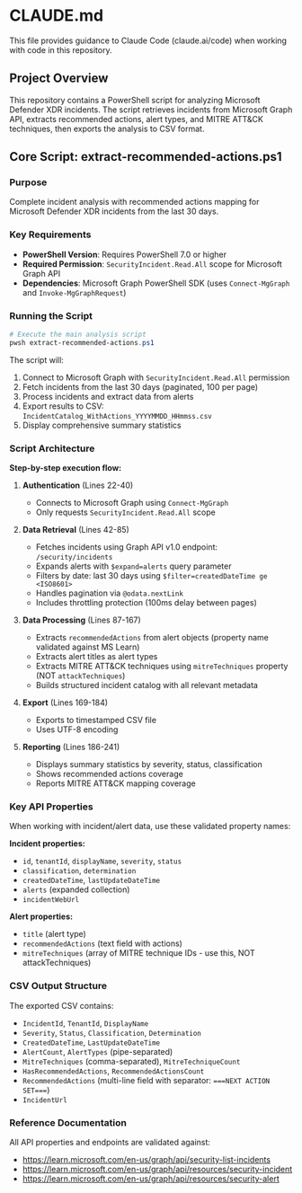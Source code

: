 # CLAUDE.md

This file provides guidance to Claude Code (claude.ai/code) when working with code in this repository.

## Project Overview

This repository contains a PowerShell script for analyzing Microsoft Defender XDR incidents. The script retrieves incidents from Microsoft Graph API, extracts recommended actions, alert types, and MITRE ATT&CK techniques, then exports the analysis to CSV format.

## Core Script: extract-recommended-actions.ps1

### Purpose
Complete incident analysis with recommended actions mapping for Microsoft Defender XDR incidents from the last 30 days.

### Key Requirements
- **PowerShell Version**: Requires PowerShell 7.0 or higher
- **Required Permission**: `SecurityIncident.Read.All` scope for Microsoft Graph API
- **Dependencies**: Microsoft Graph PowerShell SDK (uses `Connect-MgGraph` and `Invoke-MgGraphRequest`)

### Running the Script

```powershell
# Execute the main analysis script
pwsh extract-recommended-actions.ps1
```

The script will:
1. Connect to Microsoft Graph with `SecurityIncident.Read.All` permission
2. Fetch incidents from the last 30 days (paginated, 100 per page)
3. Process incidents and extract data from alerts
4. Export results to CSV: `IncidentCatalog_WithActions_YYYYMMDD_HHmmss.csv`
5. Display comprehensive summary statistics

### Script Architecture

**Step-by-step execution flow:**

1. **Authentication** (Lines 22-40)
   - Connects to Microsoft Graph using `Connect-MgGraph`
   - Only requests `SecurityIncident.Read.All` scope

2. **Data Retrieval** (Lines 42-85)
   - Fetches incidents using Graph API v1.0 endpoint: `/security/incidents`
   - Expands alerts with `$expand=alerts` query parameter
   - Filters by date: last 30 days using `$filter=createdDateTime ge <ISO8601>`
   - Handles pagination via `@odata.nextLink`
   - Includes throttling protection (100ms delay between pages)

3. **Data Processing** (Lines 87-167)
   - Extracts `recommendedActions` from alert objects (property name validated against MS Learn)
   - Extracts alert titles as alert types
   - Extracts MITRE ATT&CK techniques using `mitreTechniques` property (NOT `attackTechniques`)
   - Builds structured incident catalog with all relevant metadata

4. **Export** (Lines 169-184)
   - Exports to timestamped CSV file
   - Uses UTF-8 encoding

5. **Reporting** (Lines 186-241)
   - Displays summary statistics by severity, status, classification
   - Shows recommended actions coverage
   - Reports MITRE ATT&CK mapping coverage

### Key API Properties

When working with incident/alert data, use these validated property names:

**Incident properties:**
- `id`, `tenantId`, `displayName`, `severity`, `status`
- `classification`, `determination`
- `createdDateTime`, `lastUpdateDateTime`
- `alerts` (expanded collection)
- `incidentWebUrl`

**Alert properties:**
- `title` (alert type)
- `recommendedActions` (text field with actions)
- `mitreTechniques` (array of MITRE technique IDs - use this, NOT attackTechniques)

### CSV Output Structure

The exported CSV contains:
- `IncidentId`, `TenantId`, `DisplayName`
- `Severity`, `Status`, `Classification`, `Determination`
- `CreatedDateTime`, `LastUpdateDateTime`
- `AlertCount`, `AlertTypes` (pipe-separated)
- `MitreTechniques` (comma-separated), `MitreTechniqueCount`
- `HasRecommendedActions`, `RecommendedActionsCount`
- `RecommendedActions` (multi-line field with separator: `===NEXT ACTION SET===`)
- `IncidentUrl`

### Reference Documentation

All API properties and endpoints are validated against:
- https://learn.microsoft.com/en-us/graph/api/security-list-incidents
- https://learn.microsoft.com/en-us/graph/api/resources/security-incident
- https://learn.microsoft.com/en-us/graph/api/resources/security-alert
